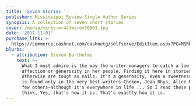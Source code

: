 ```yaml
---
title: 'Seven Stories '
publisher: Mississippi Review Single Author Series
synopsis: A collection of seven short stories
cover: /media/msrev-mr443msrev50801.jpg
date: '2017-11-01'
purchase_link: >-
  https://commerce.cashnet.com/cashnetg/selfserve/EditItem.aspx?PC=MSREV-MR443+&ItemCount=73
blurbs:
  - attribution: Steven Barthelme
    text: >-
      What I most admire is the way the writer managers to catch a low key
      affection or generosity in her people. Finding it here in stories which
      otherwise are tough as nails, it's a generosity, even a sweetness, which
      is found only in the very best writers—Chekov, Jean Rhys, Alice Munro, a
      few others—although it's everywhere in life ... So I read these pieces and
      think, Yes, that's how it is. That's exactly how it is.
---
```

